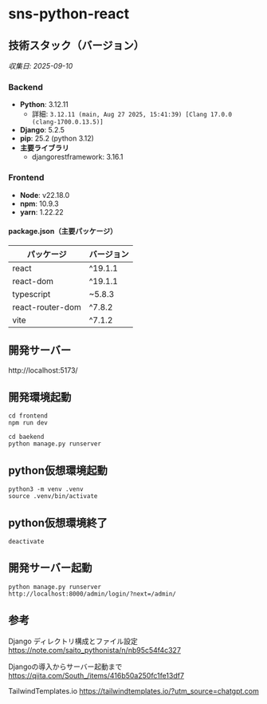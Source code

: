 # sns-python-react

## 技術スタック（バージョン）
_収集日: 2025-09-10_

### Backend
- **Python**: 3.12.11  
  - 詳細: `3.12.11 (main, Aug 27 2025, 15:41:39) [Clang 17.0.0 (clang-1700.0.13.5)]`
- **Django**: 5.2.5
- **pip**: 25.2 (python 3.12)
- **主要ライブラリ**
  - djangorestframework: 3.16.1

### Frontend
- **Node**: v22.18.0
- **npm**: 10.9.3
- **yarn**: 1.22.22

#### package.json（主要パッケージ）
| パッケージ | バージョン |
|---|---|
| react | ^19.1.1 |
| react-dom | ^19.1.1 |
| typescript | ~5.8.3 |
| react-router-dom | ^7.8.2 |
| vite | ^7.1.2 |

## 開発サーバー
http://localhost:5173/

## 開発環境起動
```
cd frontend 
npm run dev
```


```
cd baekend
python manage.py runserver
```

## python仮想環境起動
```
python3 -m venv .venv
source .venv/bin/activate
```

## python仮想環境終了
```
deactivate
```

## 開発サーバー起動
```
python manage.py runserver
http://localhost:8000/admin/login/?next=/admin/
```



## 参考
Django ディレクトリ構成とファイル設定
https://note.com/saito_pythonista/n/nb95c54f4c327

Djangoの導入からサーバー起動まで
https://qiita.com/South_/items/416b50a250fc1fe13df7

TailwindTemplates.io
https://tailwindtemplates.io/?utm_source=chatgpt.com


